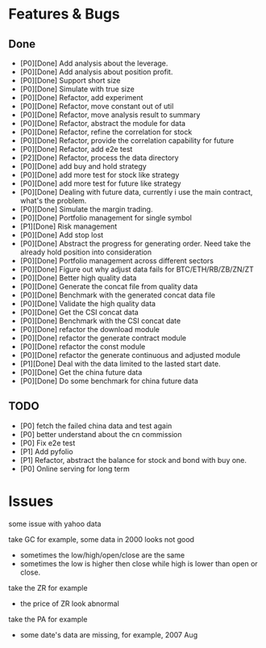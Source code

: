 # Features & Bugs

## Done

- [P0][Done] Add analysis about the leverage.
- [P0][Done] Add analysis about position profit.
- [P0][Done] Support short size
- [P0][Done] Simulate with true size
- [P0][Done] Refactor, add experiment
- [P0][Done] Refactor, move constant out of util
- [P0][Done] Refactor, move analysis result to summary
- [P0][Done] Refactor, abstract the module for data
- [P0][Done] Refactor, refine the correlation for stock
- [P0][Done] Refactor, provide the correlation capability for future
- [P0][Done] Refactor, add e2e test
- [P2][Done] Refactor, process the data directory
- [P0][Done] add buy and hold strategy
- [P0][Done] add more test for stock like strategy
- [P0][Done] add more test for future like strategy
- [P0][Done] Dealing with future data, currently i use the main contract, what's the problem.
- [P0][Done] Simulate the margin trading.
- [P0][Done] Portfolio management for single symbol
- [P1][Done] Risk management
- [P0][Done] Add stop lost
- [P0][Done] Abstract the progress for generating order. Need take the already hold position into consideration
- [P0][Done] Portfolio management across different sectors
- [P0][Done] Figure out why adjust data fails for BTC/ETH/RB/ZB/ZN/ZT
- [P0][Done] Better high quality data
- [P0][Done] Generate the concat file from quality data
- [P0][Done] Benchmark with the generated concat data file
- [P0][Done] Validate the high quality data
- [P0][Done] Get the CSI concat data
- [P0][Done] Benchmark with the CSI concat date
- [P0][Done] refactor the download module
- [P0][Done] refactor the generate contract module 
- [P0][Done] refactor the const module
- [P0][Done] refactor the generate continuous and adjusted module 
- [P1][Done] Deal with the data limited to the lasted start date.
- [P0][Done] Get the china future data
- [P0][Done] Do some benchmark for china future data

## TODO

- [P0] fetch the failed china data and test again
- [P0] better understand about the cn commission
- [P0] Fix e2e test
- [P1] Add pyfolio
- [P1] Refactor, abstract the balance for stock and bond with buy one.
- [P0] Online serving for long term


# Issues

some issue with yahoo data

take GC for example, some data in 2000 looks not good
- sometimes the low/high/open/close are the same
- sometimes the low is higher then close while high is lower than open or close.

take the ZR for example
- the price of ZR look abnormal

take the PA for example
- some date's data are missing, for example,  2007 Aug
